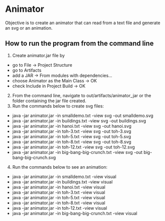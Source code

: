 # Animator

Objective is to create an animator that can read from a text file and generate an svg or an animation.

## How to run the program from the command line
1. Create animator.jar file by
- go to File -> Project Structure
- go to Artifacts
- add a JAR -> From modules with dependencies...
- choose Animator as the Main Class -> OK
- check Include in Project Build -> OK
2. From the command line, navigate to out/artifacts/animator_jar or the folder containing the jar file created.
3. Run the commands below to create svg files:
- java -jar animator.jar -in smalldemo.txt -view svg -out smalldemo.svg
- java -jar animator.jar -in buildings.txt -view svg -out buildings.svg
- java -jar animator.jar -in hanoi.txt -view svg -out hanoi.svg
- java -jar animator.jar -in toh-3.txt -view svg -out toh-3.svg
- java -jar animator.jar -in toh-5.txt -view svg -out toh-5.svg
- java -jar animator.jar -in toh-8.txt -view svg -out toh-8.svg
- java -jar animator.jar -in toh-12.txt -view svg -out toh-12.svg
- java -jar animator.jar -in big-bang-big-crunch.txt -view svg -out big-bang-big-crunch.svg
4. Run the commands below to see an animation:
- java -jar animator.jar -in smalldemo.txt -view visual
- java -jar animator.jar -in buildings.txt -view visual
- java -jar animator.jar -in hanoi.txt -view visual
- java -jar animator.jar -in toh-3.txt -view visual
- java -jar animator.jar -in toh-5.txt -view visual
- java -jar animator.jar -in toh-8.txt -view visual
- java -jar animator.jar -in toh-12.txt -view visual
- java -jar animator.jar -in big-bang-big-crunch.txt -view visual